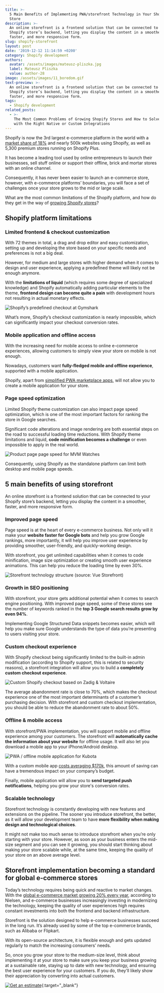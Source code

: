 ```yaml
---
title: >-
  5 Main Benefits of Implementing PWA/storefront Technology in Your Shopify
  Store
description: >-
  An online storefront is a frontend solution that can be connected to your
  Shopify store’s backend, letting you display the content in a smoother,
  faster, and more responsive form.
slug: shopify-storefront
layout: post
date: '2019-12-12 11:14:59 +0200'
category: Shopify development
authors:
  avatar: /assets/images/mateusz-pliszka.jpg
  label: Mateusz Pliszka
  value: author-28
image: /assets/images/11_boredom.gif
text-preview: >-
  An online storefront is a frontend solution that can be connected to your
  Shopify store’s backend, letting you display the content in a smoother,
  faster, and more responsive form.
tags:
  - Shopify development
related_posts:
  - >-
    The Most Common Problems of Growing Shopify Stores and How to Solve Them
    with the Right Native or Custom Integrations
---
```

Shopify is now the 3rd largest e-commerce platform in the world with a <a href="https://www.cloudways.com/blog/top-ecommerce-platforms/" target="_blank" >market share of 18%</a> and nearly 500k websites using Shopify, as well as 5,300 premium stores running on Shopify Plus. 

It has become a leading tool used by online entrepreneurs to launch their businesses, sell stuff online or support their offline, brick and mortar stores with an online channel.

Consequently, it has never been easier to launch an e-commerce store, however, with e-commerce platforms’ boundaries, you will face a set of challenges once your store grows to the mid or large scale.

What are the most common limitations of the Shopify platform, and how do they get in the way of <a href="https://www.cloudways.com/blog/top-ecommerce-platforms/" target="_blank" >growing Shopify stores</a>?

<h2>Shopify platform limitations</h2>

<h3>Limited frontend & checkout customization</h3>

With 72 themes in total, a drag and drop editor and easy customization, setting up and developing the store based on your specific needs and preferences is not a big deal.

However, for medium and large stores with higher demand when it comes to design and user experience, applying a predefined theme will likely not be enough anymore. 

With the **limitations of liquid** (which requires some degree of specialized knowledge) and Shopify automatically adding particular elements to the theme, **frontend design can become quite a pain** with development hours not resulting in actual monetary effects.

![Shopify’s predefined checkout at Gymshark](/assets/images/gymshark-checkout.png "Shopify’s predefined checkout at Gymshark (Source: gymshark.com)")

What’s more, Shopify’s checkout customization is nearly impossible, which can significantly impact your checkout conversion rates.

<h3>Mobile application and offline access</h3>

With the increasing need for mobile access to online e-commerce experiences, allowing customers to simply view your store on mobile is not enough.

Nowadays, customers want **fully-fledged mobile and offline experience**, supported with a mobile application.

Shopify, apart from <a href="https://apps.shopify.com/pwa?surface_detail=PWA&surface_inter_position=1&surface_intra_position=3&surface_type=search" target="_blank" >simplified PWA marketplace apps</a>, will not allow you to create a mobile application for your store.

<h3>Page speed optimization</h3>

Limited Shopify theme customization can also impact page speed optimization, which is one of the most important factors for ranking the store in Google searches.

Significant code alterations and image rendering are both essential steps on the road to successful loading time reductions. With Shopify theme limitations and liquid, **code minification becomes a challenge** or even impossible to apply in the real world.

![Product page page speed for MVM Watches](/assets/images/page-speed-at-mvm-watches.png "Product page page speed for MVM Watches")

Consequently, using Shopify as the standalone platform can limit both desktop and mobile page speeds.

<h2>5 main benefits of using storefront</h2>

An online storefront is a frontend solution that can be connected to your Shopify store’s backend, letting you display the content in a smoother, faster, and more responsive form.

<h3>Improved page speed</h3>

Page speed is at the heart of every e-commerce business. Not only will it make your **website faster for Google bots** and help you grow Google rankings, more importantly, it will help you improve user experience by providing smoother, user-friendly, and quickly-working design.

With storefront, you get unlimited capabilities when it comes to code minification, image size optimization or creating smooth user experience animations. This can help you reduce the loading time by even 30%.

![Storefront technology structure (source: Vue Storefront)](/assets/images/storefront-technology-structure.png "Storefront technology structure (source: Vue Storefront)")

<h3>Growth in SEO positioning</h3>

With storefront, your store gets additional potential when it comes to search engine positioning. With improved page speed, some of these stores see the number of keywords ranked in the **top 3 Google search results grow by even 94%**.

Implementing Google Structured Data snippets becomes easier, which will help you make sure Google understands the type of data you’re presenting to users visiting your store.

<h3>Custom checkout experience</h3>

With Shopify checkout being significantly limited to the built-in admin modification (according to Shopify support, this is related to security reasons), a storefront integration will allow you to build a **completely custom checkout experience**.

![Custom Shopify checkout based on Zadig & Voltaire](/assets/images/zadig-voltaire-checkout.png "Custom Shopify checkout based on Zadig & Voltaire (Source: zadig-et-voltaire.com)")

The average abandonment rate is close to 70%, which makes the checkout experience one of the most important determinants of a customer’s purchasing decision. With storefront and custom checkout implementation, you should be able to reduce the abandonment rate to about 50%.

<h3>Offline & mobile access</h3>

With storefront/PWA implementation, you will support mobile and offline experience among your customers. The storefront will **automatically cache the information about your website** for offline usage. It will also let you download a mobile app to your iPhone/Android desktop.

![PWA / offline mobile application for Kubota](/assets/images/pwa-applications-for-kubota.png "PWA / offline mobile application for Kubota (Source: divante.com)")

With a custom mobile app [costs averaging $170k](https://mlsdev.com/blog/app-development-cost), this amount of saving can have a tremendous impact on your company’s budget.

Finally, mobile application will allow you to **send targeted push notifications**, helping you grow your store's conversion rates.

<h3>Scalable technology</h3>

Storefront technology is constantly developing with new features and extensions on the pipeline. The sooner you introduce storefront, the better, as it will allow your development team to have **more flexibility when making design and technological choices**.

It might not make too much sense to introduce storefront when you’re only starting with your store. However, as soon as your business enters the mid-size segment and you can see it growing, you should start thinking about making your store scalable while, at the same time, keeping the quality of your store on an above average level.

<h2>Storefront implementation becoming a standard for global e-commerce stores</h2>

Today’s technology requires being quick and reactive to market changes. With the <a href="https://www.nielsen.com/wp-content/uploads/sites/3/2019/04/fmcg-eCommerce-report.pdf" target="_blank" >global e-commerce market growing 20% every year</a>, according to Nielsen, and e-commerce businesses increasingly investing in modernizing the technology, keeping the quality of user experiences high requires constant investments into both the frontend and backend infrastructure.

Storefront is the solution designed to help e-commerce businesses succeed in the long run. It’s already used by some of the top e-commerce brands, such as Alibaba or Flipkart.

With its open-source architecture, it is flexible enough and gets updated regularly to match the increasing consumers’ needs. 

So, once you grow your store to the medium-size level, think about implementing it at your store to make sure you keep your business growing at a sustainable rate, staying up to date with new technology, and ensuring the best user experience for your customers. If you do, they’ll likely show their appreciation by converting into actual customers.

[![Get an estimate](/assets/images/cta_estimation_1600.png)](https://naturaily.com/get-an-estimate){:target="_blank"}
